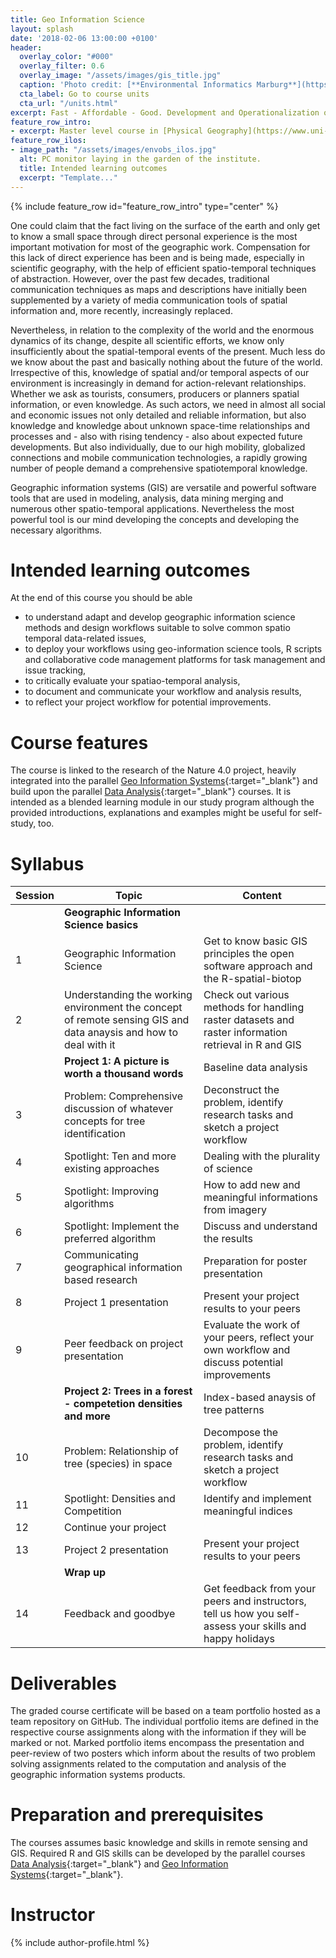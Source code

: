 ```yaml
---
title: Geo Information Science
layout: splash
date: '2018-02-06 13:00:00 +0100'
header:
  overlay_color: "#000"
  overlay_filter: 0.6
  overlay_image: "/assets/images/gis_title.jpg"
  caption: 'Photo credit: [**Environmental Informatics Marburg**](https://www.flickr.com/environmentalinformatics-marburg/)'
  cta_label: Go to course units
  cta_url: "/units.html"
excerpt: Fast - Affordable - Good. Development and Operationalization of Spatial Analysis.
feature_row_intro:
- excerpt: Master level course in [Physical Geography](https://www.uni-marburg.de/fb19/studium/studiengaenge/msc-phygeo) at Marburg University
feature_row_ilos:
- image_path: "/assets/images/envobs_ilos.jpg"
  alt: PC monitor laying in the garden of the institute.
  title: Intended learning outcomes
  excerpt: "Template..."
---
```


{% include feature_row id="feature_row_intro" type="center" %}

One could claim that the fact living on the surface of the earth and only get to know a small space through direct personal experience is the most important motivation for most of the geographic work. Compensation for this lack of direct experience has been and is being made, especially in scientific geography, with the help of efficient spatio-temporal techniques of abstraction. However, over the past few decades, traditional communication techniques as maps and descriptions have initially been supplemented by a variety of media communication tools of spatial information and, more recently, increasingly replaced.

Nevertheless, in relation to the complexity of the world and the enormous dynamics of its change, despite all scientific efforts, we know only insufficiently about the spatial-temporal events of the present. Much less do we know about the past and basically nothing about the future of the world.
Irrespective of this, knowledge of spatial and/or temporal aspects of our environment is increasingly in demand for action-relevant relationships. Whether we ask as tourists, consumers, producers or planners spatial information, or even knowledge. As such actors, we need in almost all social and economic issues not only detailed and reliable information, but also knowledge and knowledge about unknown space-time relationships and processes and - also with rising tendency - also about expected future developments. But also individually, due to our high mobility, globalized connections and mobile communication technologies, a rapidly growing number of people demand a comprehensive spatiotemporal knowledge.

Geographic information systems (GIS) are versatile and powerful software tools that are used in modeling, analysis, data mining merging and numerous other spatio-temporal applications. Nevertheless the most powerful tool is our mind developing the concepts and developing the necessary algorithms.

# Intended learning outcomes
At the end of this course you should be able

* to understand adapt and develop geographic information science methods and design workflows suitable to solve common spatio temporal data-related issues,
* to deploy your workflows using geo-information science tools, R scripts and collaborative code management platforms for task management and issue tracking, 
* to critically evaluate your spatiao-temporal analysis,
* to document and communicate your workflow and analysis results,
* to reflect your project workflow for potential improvements.



# Course features

The course is linked to the research of the Nature 4.0 project, heavily integrated into the parallel [Geo Information Systems](https://oer.uni-marburg.de/goto.php?target=crs_327&client_id=mriliasmooc){:target="_blank"} and build upon the parallel [Data Analysis](https://oer.uni-marburg.de/goto.php?target=crs_326&client_id=mriliasmooc){:target="_blank"} courses. It is intended as a blended learning module in our study program although the provided introductions, explanations and examples might be useful for self-study, too.



# Syllabus

| Session | Topic | Content |
|-------|--------|---------|
|| **Geographic Information Science basics** ||
| 1 | Geographic Information Science | Get to know basic GIS principles the open software approach and the R-spatial-biotop|
| 2 | Understanding the working environment the concept of remote sensing GIS and data anaysis and how to deal with it | Check out various methods for handling raster datasets and raster information retrieval in R and GIS |
|| **Project 1: A picture is worth a thousand words** | Baseline data analysis |
| 3 | Problem: Comprehensive discussion of whatever concepts for tree identification | Deconstruct the problem, identify research tasks and sketch a project workflow |
| 4 | Spotlight: Ten and more existing approaches | Dealing with the plurality of science | 
| 5 | Spotlight: Improving algorithms | How to add new and meaningful informations from imagery | 
| 6 | Spotlight: Implement the preferred algorithm | Discuss and understand the results | 
| 7 | Communicating geographical information based research | Preparation for poster presentation |
| 8 | Project 1 presentation | Present your project results to your peers |
| 9 | Peer feedback on project presentation | Evaluate the work of your peers, reflect your own workflow and discuss potential improvements |
|| **Project 2: Trees in a forest - competetion densities and more** | Index-based anaysis of tree patterns |
| 10 | Problem: Relationship of tree (species) in space | Decompose the problem, identify research tasks and sketch a project workflow |
| 11 | Spotlight: Densities and Competition | Identify and implement meaningful indices |
| 12 | Continue your project ||
| 13 | Project 2 presentation | Present your project results to your peers |
|| **Wrap up** ||
| 14 | Feedback and goodbye | Get feedback from your peers and instructors, tell us how you self-assess your skills and happy holidays |


# Deliverables

The graded course certificate will be based on a team portfolio hosted as a team repository on GitHub. The individual portfolio items are defined in the respective course assignments along with the information if they will be marked or not. Marked portfolio items encompass the presentation and peer-review of two posters which inform about the results of two problem solving assignments related to the computation and analysis of the geographic information systems products.


# Preparation and prerequisites

The courses assumes basic knowledge and skills in remote sensing and GIS. Required R and GIS skills can be developed by the parallel courses [Data Analysis](https://oer.uni-marburg.de/goto.php?target=crs_326&client_id=mriliasmooc){:target="_blank"} and [Geo Information Systems](https://oer.uni-marburg.de/goto.php?target=crs_327&client_id=mriliasmooc){:target="_blank"}.



# Instructor
{% include author-profile.html %}
